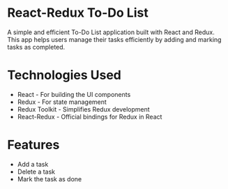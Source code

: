 # React-Redux To-Do List

A simple and efficient To-Do List application built with React and Redux. This app helps users manage their tasks efficiently by adding and marking tasks as completed.

# Technologies Used
- React - For building the UI components
- Redux - For state management
- Redux Toolkit - Simplifies Redux development
- React-Redux - Official bindings for Redux in React

# Features
- Add a task
- Delete a task
- Mark the task as done

